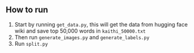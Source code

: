 ## How to run
1. Start by running ```get_data.py```, this will get the data from hugging face wiki and save top 50,000 words in ```kaithi_50000.txt```
2. Then run ```generate_images.py``` and ```generate_labels.py```
3. Run ```split.py```
